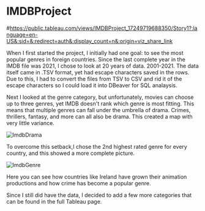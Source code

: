 # IMDBProject
#https://public.tableau.com/views/IMDBProject_17249719688350/Story1?:language=en-US&:sid=&:redirect=auth&:display_count=n&:origin=viz_share_link

When I first started the project, I initially had one goal: to see the most popular genres in foreign countries. Since the last complete year in the IMDB file was 2021, I chose to look at 20 years of data. 2001-2021. The data itself came in .TSV format, yet had escape characters saved in the rows. Due to this, I had to convert the files from TSV to CSV and rid it of the escape characters so I could load it into DBeaver for SQL analaysis. 

Next I looked at the genre category, but unfortunately, movies can choose up to three genres, yet IMDB doesn't rank which genre is most fitting. This means that multiple genres can fall under the umbrella of drama. Crimes, thrillers, fantasy, and more can all also be drama. This created a map with very little variance.


![ImdbDrama](https://github.com/user-attachments/assets/2328b3d3-1aba-4ff7-a257-53477595c392)


To overcome this setback,I chose the 2nd highest rated genre for every country, and this showed a more complete picture.


![ImdbGenre](https://github.com/user-attachments/assets/6b0a4af2-13fe-4349-ab24-a1df08b566c6)

Here you can see how countries like Ireland have grown their animation productions and how crime has become a popular genre.

Since I still did have the data, I decided to add a few more categories that can be found in the full Tableau page.
